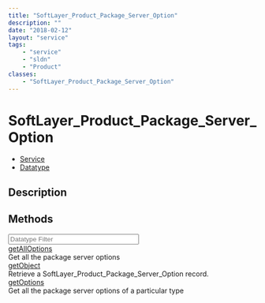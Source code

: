 ```yaml
---
title: "SoftLayer_Product_Package_Server_Option"
description: ""
date: "2018-02-12"
layout: "service"
tags:
    - "service"
    - "sldn"
    - "Product"
classes:
    - "SoftLayer_Product_Package_Server_Option"
---
```

# SoftLayer_Product_Package_Server_Option
<div id='service-datatype'>
    <ul id='sldn-reference-tabs'>
    <li id='service'> <a href='/reference/services/SoftLayer_Product_Package_Server_Option' >Service</a></li>    <li id='datatype'> <a href='/reference/datatypes/SoftLayer_Product_Package_Server_Option' >Datatype</a></li>
    </ul>
</div>

## Description

        
        
<div id="properties" class="content">
    <h2>Methods</h2>
    <div class="view-filters">
        <div class="clearfix">
            <div class="search-input-box">
                <input placeholder="Datatype Filter" onkeyup="titleSearch(inputId='edit-combine', divId='method-div', elementClass='method-row')" 
                    type="text" id="edit-combine" value="" size="30" maxlength="128" class="form-text">
            </div>
        </div>
    </div>
    <div id="method-div">
            <div class="method-row">
                        <span class='view-field-title'><a href='/reference/services/SoftLayer_Product_Package_Server_Option/getAllOptions'> getAllOptions</a> </span>
            <div class='views-field-body'>Get all the package server options</div>
        </div>
            <div class="method-row">
                        <span class='view-field-title'><a href='/reference/services/SoftLayer_Product_Package_Server_Option/getObject'> getObject</a> </span>
            <div class='views-field-body'>Retrieve a SoftLayer_Product_Package_Server_Option record.</div>
        </div>
            <div class="method-row">
                        <span class='view-field-title'><a href='/reference/services/SoftLayer_Product_Package_Server_Option/getOptions'> getOptions</a> </span>
            <div class='views-field-body'>Get all the package server options of a particular type</div>
        </div>
        </div>
</div>

